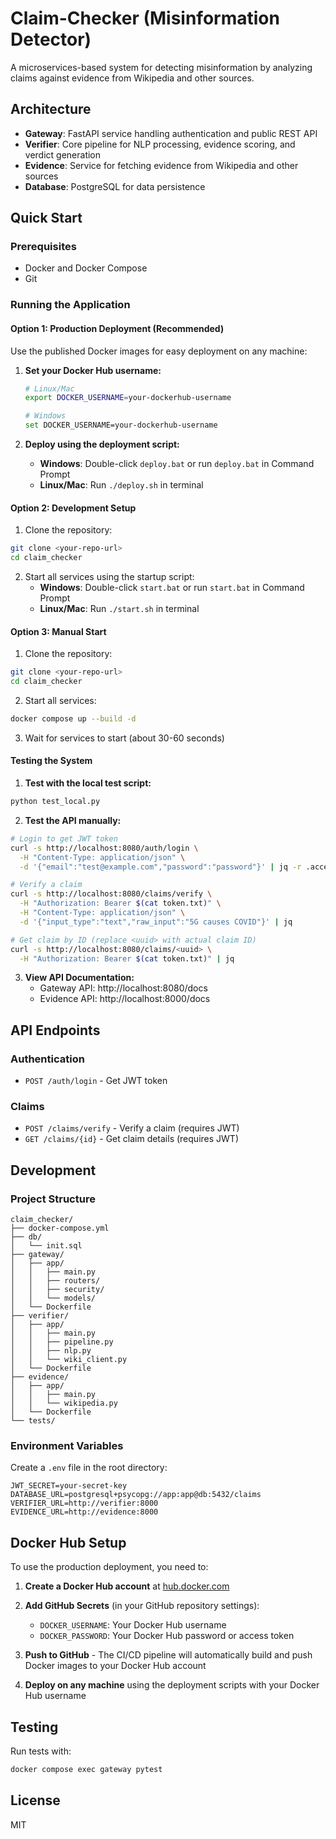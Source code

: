 # Claim-Checker (Misinformation Detector)

A microservices-based system for detecting misinformation by analyzing claims against evidence from Wikipedia and other sources.

## Architecture

- **Gateway**: FastAPI service handling authentication and public REST API
- **Verifier**: Core pipeline for NLP processing, evidence scoring, and verdict generation
- **Evidence**: Service for fetching evidence from Wikipedia and other sources
- **Database**: PostgreSQL for data persistence

## Quick Start

### Prerequisites
- Docker and Docker Compose
- Git

### Running the Application

#### Option 1: Production Deployment (Recommended)
Use the published Docker images for easy deployment on any machine:

1. **Set your Docker Hub username:**
   ```bash
   # Linux/Mac
   export DOCKER_USERNAME=your-dockerhub-username
   
   # Windows
   set DOCKER_USERNAME=your-dockerhub-username
   ```

2. **Deploy using the deployment script:**
   - **Windows**: Double-click `deploy.bat` or run `deploy.bat` in Command Prompt
   - **Linux/Mac**: Run `./deploy.sh` in terminal

#### Option 2: Development Setup
1. Clone the repository:
```bash
git clone <your-repo-url>
cd claim_checker
```

2. Start all services using the startup script:
   - **Windows**: Double-click `start.bat` or run `start.bat` in Command Prompt
   - **Linux/Mac**: Run `./start.sh` in terminal

#### Option 3: Manual Start
1. Clone the repository:
```bash
git clone <your-repo-url>
cd claim_checker
```

2. Start all services:
```bash
docker compose up --build -d
```

3. Wait for services to start (about 30-60 seconds)

#### Testing the System

1. **Test with the local test script:**
```bash
python test_local.py
```

2. **Test the API manually:**
```bash
# Login to get JWT token
curl -s http://localhost:8080/auth/login \
  -H "Content-Type: application/json" \
  -d '{"email":"test@example.com","password":"password"}' | jq -r .access_token > token.txt

# Verify a claim
curl -s http://localhost:8080/claims/verify \
  -H "Authorization: Bearer $(cat token.txt)" \
  -H "Content-Type: application/json" \
  -d '{"input_type":"text","raw_input":"5G causes COVID"}' | jq

# Get claim by ID (replace <uuid> with actual claim ID)
curl -s http://localhost:8080/claims/<uuid> \
  -H "Authorization: Bearer $(cat token.txt)" | jq
```

3. **View API Documentation:**
   - Gateway API: http://localhost:8080/docs
   - Evidence API: http://localhost:8000/docs

## API Endpoints

### Authentication
- `POST /auth/login` - Get JWT token

### Claims
- `POST /claims/verify` - Verify a claim (requires JWT)
- `GET /claims/{id}` - Get claim details (requires JWT)

## Development

### Project Structure
```
claim_checker/
├── docker-compose.yml
├── db/
│   └── init.sql
├── gateway/
│   ├── app/
│   │   ├── main.py
│   │   ├── routers/
│   │   ├── security/
│   │   └── models/
│   └── Dockerfile
├── verifier/
│   ├── app/
│   │   ├── main.py
│   │   ├── pipeline.py
│   │   ├── nlp.py
│   │   └── wiki_client.py
│   └── Dockerfile
├── evidence/
│   ├── app/
│   │   ├── main.py
│   │   └── wikipedia.py
│   └── Dockerfile
└── tests/
```

### Environment Variables
Create a `.env` file in the root directory:
```
JWT_SECRET=your-secret-key
DATABASE_URL=postgresql+psycopg://app:app@db:5432/claims
VERIFIER_URL=http://verifier:8000
EVIDENCE_URL=http://evidence:8000
```

## Docker Hub Setup

To use the production deployment, you need to:

1. **Create a Docker Hub account** at [hub.docker.com](https://hub.docker.com)

2. **Add GitHub Secrets** (in your GitHub repository settings):
   - `DOCKER_USERNAME`: Your Docker Hub username
   - `DOCKER_PASSWORD`: Your Docker Hub password or access token

3. **Push to GitHub** - The CI/CD pipeline will automatically build and push Docker images to your Docker Hub account

4. **Deploy on any machine** using the deployment scripts with your Docker Hub username

## Testing

Run tests with:
```bash
docker compose exec gateway pytest
```

## License

MIT

